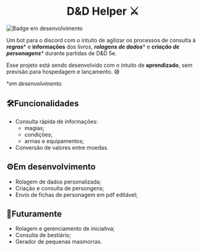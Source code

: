 <h1 align=center>D&D Helper ⚔️</h1>

![Badge em desenvolvimento](https://img.shields.io/badge/status-em%20desenvolvimento-brightgreen)

Um bot para o discord com o intuito de agilizar os processos de consulta à ***regras**** e **informações** dos livros, ***rolagens de dados**** e ***criação de personagens**** durante partidas de D&D 5e.

Esse projeto está sendo desenvolvido com o intuito de **aprendizado**, sem previsão para hospedagem e lançamento. 😅

**em desenvolvimento.*
## 🛠️Funcionalidades
- Consulta rápida de informações:
  -  magias;
  -  condições;
  -  armas e equipamentos;
- Conversão de valores entre moedas.

## ⚙️Em desenvolvimento
- Rolagem de dados personalizada;
- Criação e consulta de persongens;
- Envio de fichas de personagem em pdf editável;

## 💭Futuramente
- Rolagem e gerenciamento de iniciativa;
- Consulta de bestiário;
- Gerador de pequenas masmorras.
